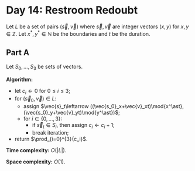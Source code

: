 <!-- day14.md -->
<!-- Copyright (c) 2024-2025 Ishan Pranav -->
<!-- Licensed under the MIT license. -->

<!-- Restroom Redoubt -->

# Day 14: Restroom Redoubt

Let $L$ be a set of pairs $(\vec{s},\vec{v})$ where $\vec{s},\vec{v}$ are
integer vectors $(x,y)$ for $x,y\in\mathbb{Z}$. Let $x^\ast,y^\ast\in\mathbb{N}$
be the boundaries and $t$ be the duration.

## Part A

Let $S_0,\dots,S_3$ be sets of vectors.

**Algorithm:**

* let $c_i\leftarrow 0$ for $0\leq i\leq 3$;
* for $(\vec{s}_0,\vec{v})\in L$:
  * assign $\vec{s}_t\leftarrow ((\vec{s_0}_x+\vec{v}_xt)\mod{x^\ast},(\vec{s_0}_y+\vec{v}_yt)\mod{y^\ast})$;
  * for $i\in\lbrace 0,\dots, 3\rbrace$:
    * if $\vec{s}_t\in S_i$, then assign $c_i\leftarrow c_i+1$;
    * break iteration;
* return $\prod_{i=0}^{3}{c_i}$.

**Time complexity:** $O(\lvert L\rvert)$.

**Space complexity:** $O(1)$.
